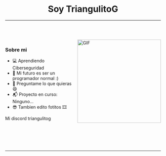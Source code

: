 <p>
  <h1 align="center"><b>Soy TriangulitoG</b></h1>
</p>

***

<p align="center">
<br>
</p>

<br>

<img align="right" height="270px" alt="GIF" src="https://i.imgur.com/F3HCgRj.png" />

### Sobre mi
- 💻 Aprendiendo Ciberseguridad
- 🥅 Mi futuro es ser un programador normal :)
- 💬 Preguntame lo que quieras :smile:
- 📬 Proyecto en curso: Ninguno... 
- 😎 Tambien edito fotitos 🎞

Mi discord triangulitog



<br>
<br>
<br>
<br>

***
